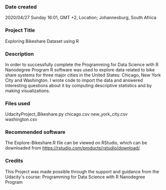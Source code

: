 ### Date created
2020/04/27 Sunday  16:01, GMT +2, Location; Johannesburg, South Africa

### Project Title
Exploring Bikeshare Dataset using R

### Description
In order to successfully complete the Programming for Data Science with R Nanodegree Program R software was used  to explore data related to bike share systems for three major cities in the United States: Chicago, New York City and Washington. I wrote code to import the data and answered interesting questions about it by computing descriptive statistics and by making visualizations.

### Files used
UdacityProject_Bikeshare.py
chicago.csv
new_york_city.csv
washington.csv

### Recommended software
The Explore-Bikeshare.R file can be viewed on RStudio, which can be downloaded from https://rstudio.com/products/rstudio/download/

### Credits
This Project was made possible through the support and guidance from the Udacity's course: Programming for Data Science with R Nanodegree Program
